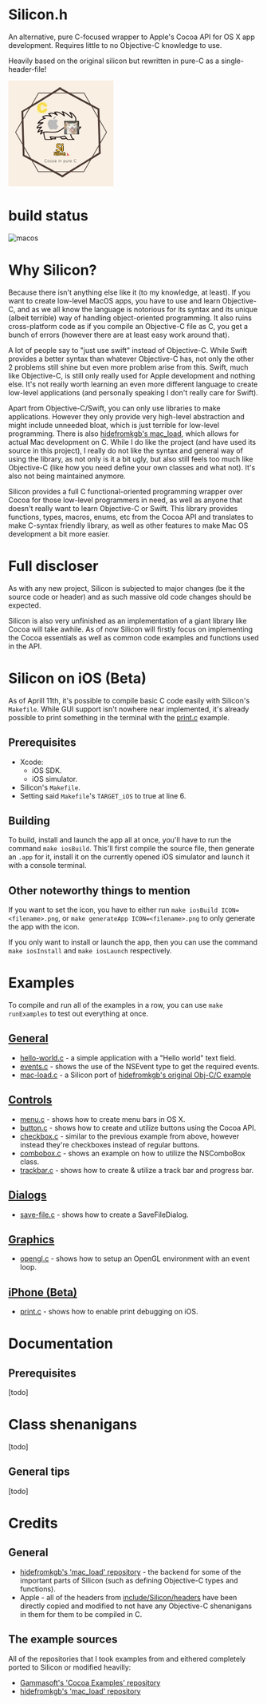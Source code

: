 # Silicon.h
An alternative, pure C-focused wrapper to Apple's Cocoa API for OS X app development. Requires little to no Objective-C knowledge to use.

Heavily based on the original silicon but rewritten in pure-C as a single-header-file!

![alt text](logo.png)

# build status
![macos](https://github.com/EimaMei/Silicon/actions/workflows/macos.yml/badge.svg)

# Why Silicon?
Because there isn't anything else like it (to my knowledge, at least). If you want to create low-level MacOS apps, you have to use and learn Objective-C, and as we all know the language is notorious for its syntax and its unique (albeit terrible) way of handling object-oriented programming. It also ruins cross-platform code as if you compile an Objective-C file as C, you get a bunch of errors (however there are at least easy work around that).

A lot of people say to "just use swift" instead of Objective-C. While Swift provides a better syntax than whatever Objective-C has, not only the other 2 problems still shine but even more problem arise from this. Swift, much like Objective-C, is still only really used for Apple development and nothing else. It's not really worth learning an even more different language to create low-level applications (and personally speaking I don't really care for Swift).

Apart from Objective-C/Swift, you can only use libraries to make applications. However they only provide very high-level abstraction and might include unneeded bloat, which is just terrible for low-level programming. There is also [hidefromkgb's mac_load](https://github.com/hidefromkgb/mac_load), which allows for actual Mac development on C. While I do like the project (and have used its source in this project), I really do not like the syntax and general way of using the library, as not only is it a bit ugly, but also still feels too much like Objective-C (like how you need define your own classes and what not). It's also not being maintained anymore.

Silicon provides a full C functional-oriented programming wrapper over Cocoa for those low-level programmers in need, as well as anyone that doesn't really want to learn Objective-C or Swift. This library provides functions, types, macros, enums, etc from the Cocoa API and translates to make C-syntax friendly library, as well as other features to make Mac OS development a bit more easier.


# Full discloser
As with any new project, Silicon is subjected to major changes (be it the source code or header) and as such massive old code changes should be expected.

Silicon is also very unfinished as an implementation of a giant library like Cocoa will take awhile. As of now Silicon will firstly focus on implementing the Cocoa essentials as well as common code examples and functions used in the API.


# Silicon on iOS (Beta)
As of Aprill 11th, it's possible to compile basic C code easily with Silicon's `Makefile`. While GUI support isn't nowhere near implemented, it's already possible to print something in the terminal with the [print.c](examples/iphone/print.c) example.

## Prerequisites
- Xcode:
    - iOS SDK.
    - iOS simulator.
- Silicon's `Makefile`.
- Setting said `Makefile`'s `TARGET_iOS` to true at line 6.

## Building
To build, install and launch the app all at once, you'll have to run the command `make iosBuild`. This'll first compile the source file, then generate an `.app` for it, install it on the currently opened iOS simulator and launch it with a console terminal.

## Other noteworthy things to mention
If you want to set the icon, you have to either run `make iosBuild ICON=<filename>.png`, or `make generateApp ICON=<filename>.png` to only generate the app with the icon.

If you only want to install or launch the app, then you can use the command `make iosInstall` and `make iosLaunch` respectively.


# Examples
To compile and run all of the examples in a row, you can use `make runExamples` to test out everything at once.
## [General](examples/general)
- [hello-world.c](examples/general/hello-world.c) - a simple application with a "Hello world" text field.
- [events.c](examples/general/events.c) - shows the use of the NSEvent type to get the required events.
- [mac-load.c](examples/general/mac-load.c) - a Silicon port of [hidefromkgb's original Obj-C/C example](https://github.com/hidefromkgb/mac_load#objective-c-gui-app-example)

## [Controls](examples/controls)
- [menu.c](examples/controls/menu.c) - shows how to create menu bars in OS X.
- [button.c](examples/controls/button.c) - shows how to create and utilize buttons using the Cocoa API.
- [checkbox.c](examples/controls/checkbox.c) - similar to the previous example from above, however instead they're checkboxes instead of regular buttons.
- [combobox.c](examples/controls/combobox.c) - shows an example on how to utilize the NSComboBox class.
- [trackbar.c](examples/controls/trackbar.c) - shows how to create & utilize a track bar and progress bar.

## [Dialogs](examples/dialogs)
- [save-file.c](examples/dialogs/save-file.c) - shows how to create a SaveFileDialog.

## [Graphics](examples/graphics)
- [opengl.c](examples/graphics/opengl.c) - shows how to setup an OpenGL environment with an event loop.

## [iPhone (Beta)](examples/iphone)
- [print.c](examples/graphics/opengl.c) - shows how to enable print debugging on iOS.


# Documentation
## Prerequisites
[todo]

# Class shenanigans
[todo]

## General tips
[todo]


# Credits
## General
- [hidefromkgb's 'mac_load' repository](https://github.com/hidefromkgb/mac_load#objective-c-gui-app-example) - the backend for some of the important parts of Silicon (such as defining Objective-C types and functions).
- Apple - all of the headers from [include/Silicon/headers](include/Silicon/headers/) have been directly copied and modified to not have any Objective-C shenanigans in them for them to be compiled in C.

## The example sources
All of the repositories that I took examples from and eithered completely ported to Silicon or modified heavilly:
- [Gammasoft's 'Cocoa Examples' repository](https://github.com/gammasoft71/Examples_Cocoa/)
- [hidefromkgb's 'mac_load' repository](https://github.com/hidefromkgb/mac_load)
